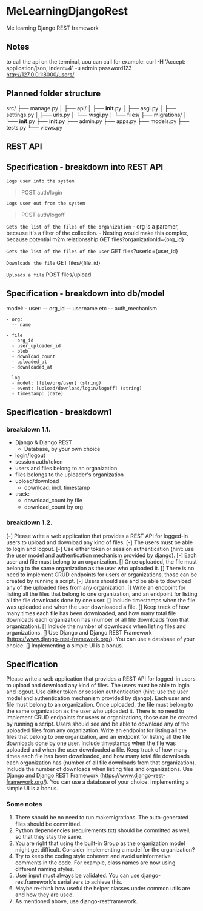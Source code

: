 # MeLearningDjangoRest
Me learning Django REST framework

## Notes
to call the api on the terminal, uou can call for example:
curl -H 'Accept: application/json; indent=4' -u admin:password123 http://127.0.0.1:8000/users/


## Planned folder structure
src/
├── manage.py
│
├── api/
│   ├── __init__.py
│   ├── asgi.py
│   ├── settings.py
│   ├── urls.py
│   └── wsgi.py
│
└── files/
    ├── migrations/
    │   └── __init__.py
    ├── __init__.py
    ├── admin.py
    ├── apps.py
    ├── models.py
    ├── tests.py
    └── views.py


## REST API

## Specification - breakdown into REST API
 `Logs user into the system`
 >POST auth/login

`Logs user out from the system`
>POST auth/logoff

`Gets the list of the files of the organization` - org is a paramer, because it's a filter of the collection. 
                                                 - Nesting would make this complex, because potential m2m relationsship
GET files?organizationId={org_id}

`Gets the list of the files of the user`
GET files?userId={user_id}

`Downloads the file`
GET files/{file_id}

`Uploads a file`
POST files/upload

## Specification - breakdown into db/model
  model:
    - user:
      -- org_id
      -- username etc
      -- auth_mechanism

    - org:
      -- name

    - file
      - org_id
      - user_uploader_id
      - blob
      - download_count
      - uploaded_at
      - downloaded_at

    - log
      - model: [file/org/user] (string)
      - event: [upload/download/login/logoff] (string)
      - timestamp: (date)

## Specification - breakdown1
### breakdown 1.1.
  - Django & Django REST
    - Database, by your own choice
  - login/logout
  - session auth/token
  - users and files belong to an organization
  - files belongs to the uploader's organization
  - upload/download
    - download: incl. timestamp
  - track:
    - download_count by file
    - download_count by org

### breakdown 1.2.
[-] Please write a web application that provides a REST API for logged-in users to upload and download any kind of files.
[-] The users must be able to login and logout. 
[-] Use either token or session authentication (hint: use the user model and authentication mechanism provided by django). 
[-] Each user and file must belong to an organization. 
[] Once uploaded, the file must belong to the same organization as the user who uploaded it.
[] There is no need to implement CRUD endpoints for users or organizations, those can be created by running a script.
[-] Users should see and be able to download any of the uploaded files from any organization. 
[] Write an endpoint for listing all the files that belong to one organization, and an endpoint for listing all the file downloads done by one user. 
[] Include timestamps when the file was uploaded and when the user downloaded a file.
[] Keep track of how many times each file has been downloaded, and how many total file downloads each organization has (number of all file downloads from that organization).
[] Include the number of downloads when listing files and organizations.
[] Use Django and Django REST Framework (https://www.django-rest-framework.org/). You can use a database of your choice.
[] Implementing a simple UI is a bonus.


## Specification
Please write a web application that provides a REST API for logged-in users to upload and download any kind of files.
The users must be able to login and logout. Use either token or session authentication (hint: use the user model and authentication mechanism provided by django). 
Each user and file must belong to an organization. Once uploaded, the file must belong to the same organization as the user who uploaded it.
There is no need to implement CRUD endpoints for users or organizations, those can be created by running a script.
Users should see and be able to download any of the uploaded files from any organization. Write an endpoint for listing all the files that belong to one organization, and an endpoint for listing all the file downloads done by one user. Include timestamps when the file was uploaded and when the user downloaded a file.
Keep track of how many times each file has been downloaded, and how many total file downloads each organization has (number of all file downloads from that organization). Include the number of downloads when listing files and organizations.
Use Django and Django REST Framework (https://www.django-rest-framework.org/). You can use a database of your choice.
Implementing a simple UI is a bonus.


### Some notes
1.	There should be no need to run makemigrations. The auto-generated files should be committed.
2.	Python dependencies (requirements.txt) should be committed as well, so that they stay the same.
3.	You are right that using the built-in Group as the organization model might get difficult. Consider implementing a model for the organization?
4.	Try to keep the coding style coherent and avoid uninformative comments in the code. For example, class names are now using different naming styles.
5.	User input must always be validated. You can use django-restframework's serializers to achieve this.
6.	Maybe re-think how useful the helper classes under common utils are and how they are used.
7.	As mentioned above, use django-restframework.
